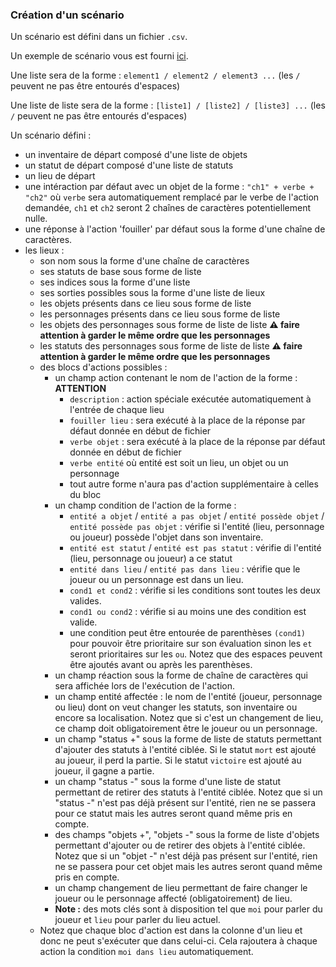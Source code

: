 ### Création d'un scénario

Un scénario est défini dans un fichier `.csv`.

Un exemple de scénario vous est fourni [ici](./exemple.csv).

Une liste sera de la forme : ```element1 / element2 / element3 ...``` (les `/` peuvent ne pas être entourés d'espaces)

Une liste de liste sera de la forme : ```[liste1] / [liste2] / [liste3] ...``` (les `/` peuvent ne pas être entourés d'espaces)

Un scénario défini :
- un inventaire de départ composé d'une liste de objets
- un statut de départ composé d'une liste de statuts
- un lieu de départ
- une intéraction par défaut avec un objet de la forme : ```"ch1" + verbe + "ch2"``` où ```verbe``` sera automatiquement remplacé par le verbe de l'action demandée, ```ch1``` et ```ch2``` seront 2 chaînes de caractères potentiellement nulle.
- une réponse à l'action 'fouiller' par défaut sous la forme d'une chaîne de caractères.
- les lieux :
    - son nom sous la forme d'une chaîne de caractères
    - ses statuts de base sous forme de liste
    - ses indices sous la forme d'une liste
    - ses sorties possibles sous la forme d'une liste de lieux
    - les objets présents dans ce lieu sous forme de liste
    - les personnages présents dans ce lieu sous forme de liste
    - les objets des personnages sous forme de liste de liste **:warning: faire attention à garder le même ordre que les personnages**
    - les statuts des personnages sous forme de liste de liste **:warning: faire attention à garder le même ordre que les personnages**
    - des blocs d'actions possibles :
        - un champ action contenant le nom de l'action de la forme : 
        **ATTENTION**
            - ```description``` : action spéciale exécutée automatiquement à l'entrée de chaque lieu
            - ```fouiller lieu``` : sera exécuté à la place de la réponse par défaut donnée en début de fichier
            - ```verbe objet``` : sera exécuté à la place de la réponse par défaut donnée en début de fichier
            - ```verbe entité``` où entité est soit un lieu, un objet ou un personnage
            - tout autre forme n'aura pas d'action supplémentaire à celles du bloc
        - un champ condition de l'action de la forme :
            - ```entité a objet``` / ```entité a pas objet``` / ```entité possède objet``` / ```entité possède pas objet``` : vérifie si l'entité (lieu, personnage ou joueur) possède l'objet dans son inventaire.
            - ```entité est statut``` / ```entité est pas statut``` : vérifie di l'entité (lieu, personnage ou joueur) a ce statut
            - ```entité dans lieu``` / ```entité pas dans lieu``` : vérifie que le joueur ou un personnage est dans un lieu.
            - ```cond1 et cond2``` : vérifie si les conditions sont toutes les deux valides.
            - ```cond1 ou cond2``` : vérifie si au moins une des condition est valide.
            - une condition peut être entourée de parenthèses ```(cond1)``` pour pouvoir être prioritaire sur son évaluation sinon les ```et``` seront prioritaires sur les ```ou```. Notez que des espaces peuvent être ajoutés avant ou après les parenthèses.
        - un champ réaction sous la forme de chaîne de caractères qui sera affichée lors de l'exécution de l'action.
        - un champ entité affectée : le nom de l'entité (joueur, personnage ou lieu) dont on veut changer les statuts, son inventaire ou encore sa localisation. Notez que si c'est un changement de lieu, ce champ doit obligatoirement être le joueur ou un personnage.
        - un champ "status +" sous la forme de liste de statuts permettant d'ajouter des statuts à l'entité ciblée. Si le statut ```mort``` est ajouté au joueur, il perd la partie. Si le statut ```victoire``` est ajouté au joueur, il gagne a partie.
        - un champ "status -" sous la forme d'une liste de statut permettant de retirer des statuts à l'entité ciblée. Notez que si un "status -" n'est pas déjà présent sur l'entité, rien ne se passera pour ce statut mais les autres seront quand même pris en compte.
        - des champs "objets +", "objets -" sous la forme de liste d'objets permettant d'ajouter ou de retirer des objets à l'entité ciblée. Notez que si un "objet -" n'est déjà pas présent sur l'entité, rien ne se passera pour cet objet mais les autres seront quand même pris en compte.
        - un champ changement de lieu permettant de faire changer le joueur ou le personnage affecté (obligatoirement) de lieu.
        - **Note :** des mots clés sont à disposition tel que ```moi``` pour parler du joueur et ```lieu``` pour parler du lieu actuel.
    - Notez que chaque bloc d'action est dans la colonne d'un lieu et donc ne peut s'exécuter que dans celui-ci. Cela rajoutera à chaque action la condition ```moi dans lieu``` automatiquement.
